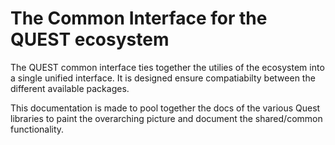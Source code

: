 # The Common Interface for the QUEST ecosystem

The QUEST common interface ties together the utilies of the ecosystem into a single unified interface.
It is designed ensure compatiabilty between the different available packages.

This documentation is made to pool together the docs of the various Quest libraries
to paint the overarching picture and document the shared/common functionality.

<!-- ## Packages of Quest Ecosystem -->